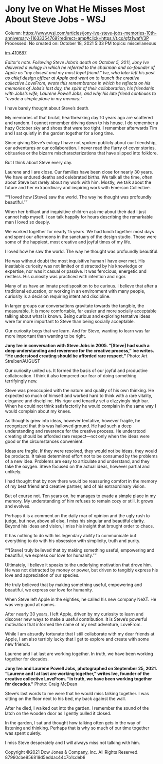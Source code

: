 # Jony Ive on What He Misses Most About Steve Jobs - WSJ

Column: https://www.wsj.com/articles/jony-ive-steve-jobs-memories-10th-anniversary-11633354769?redirect=amp#click=https://t.co/gfz1wafV3P
Processed: No
created on: October 18, 2021 5:33 PM
topics: miscellaneous

[im-410687](Jony%20Ive%20on%20What%20He%20Misses%20Most%20About%20Steve%20Jobs%20-%20f4e68f58fb6a4313a334ce0884cd15d3/im-410687)

*Editor’s note: Following Steve Jobs’s death on October 5, 2011, Jony Ive delivered a eulogy in which he referred to the chairman and co-founder of Apple as “my closest and my most loyal friend.” Ive, who later left his post as [chief design officer](https://www.wsj.com/articles/how-jony-ive-masterminded-apples-new-headquarters-1501063201?mod=article_inline) at Apple and went on to launch the creative collective LoveFrom, wrote this remembrance in which he reflects on his memories of Jobs’s last day, the spirit of their collaboration, his friendship with Jobs’s wife, Laurene Powell Jobs, and why his late friend continues to “evade a simple place in my memory.”*

I have barely thought about Steve’s death.

My memories of that brutal, heartbreaking day 10 years ago are scattered and random. I cannot remember driving down to his house. I do remember a hazy October sky and shoes that were too tight. I remember afterwards Tim and I sat quietly in the garden together for a long time.

Since giving Steve’s eulogy I have not spoken publicly about our friendship, our adventures or our collaboration. I never read the flurry of cover stories, obituaries or the bizarre mischaracterizations that have slipped into folklore.

But I think about Steve every day.

Laurene and I are close. Our families have been close for nearly 30 years. We have endured deaths and celebrated births. We talk all the time, often about Steve but rarely about my work with him. Mostly, we talk about the future and her extraordinary and inspiring work with Emerson Collective.

““I loved how [Steve] saw the world. The way he thought was profoundly beautiful.””

When her brilliant and inquisitive children ask me about their dad I just cannot help myself. I can talk happily for hours describing the remarkable man I loved so deeply.

We worked together for nearly 15 years. We had lunch together most days and spent our afternoons in the sanctuary of the design studio. Those were some of the happiest, most creative and joyful times of my life.

I loved how he saw the world. The way he thought was profoundly beautiful.

He was without doubt the most inquisitive human I have ever met. His insatiable curiosity was not limited or distracted by his knowledge or expertise, nor was it casual or passive. It was ferocious, energetic and restless. His curiosity was practiced with intention and rigor.

Many of us have an innate predisposition to be curious. I believe that after a traditional education, or working in an environment with many people, curiosity is a decision requiring intent and discipline.

In larger groups our conversations gravitate towards the tangible, the measurable. It is more comfortable, far easier and more socially acceptable talking about what is known. Being curious and exploring tentative ideas were far more important to Steve than being socially acceptable.

Our curiosity begs that we learn. And for Steve, wanting to learn was far more important than wanting to be right.

[](Jony%20Ive%20on%20What%20He%20Misses%20Most%20About%20Steve%20Jobs%20-%20f4e68f58fb6a4313a334ce0884cd15d3/im-410702)

**Jony Ive in conversation with Steve Jobs in 2005. “[Steve] had such a deep understanding and reverence for the creative process,” Ive writes. “He understood creating should be afforded rare respect.”**   Photo:  Art Streiber/AUGUST

Our curiosity united us. It formed the basis of our joyful and productive collaboration. I think it also tempered our fear of doing something terrifyingly new.

Steve was preoccupied with the nature and quality of his own thinking. He expected so much of himself and worked hard to think with a rare vitality, elegance and discipline. His rigor and tenacity set a dizzyingly high bar. When he could not think satisfactorily he would complain in the same way I would complain about my knees.

As thoughts grew into ideas, however tentative, however fragile, he recognized that this was hallowed ground. He had such a deep understanding and reverence for the creative process. He understood creating should be afforded rare respect—not only when the ideas were good or the circumstances convenient.

Ideas are fragile. If they were resolved, they would not be ideas, they would be products. It takes determined effort not to be consumed by the problems of a new idea. Problems are easy to articulate and understand, and they take the oxygen. Steve focused on the actual ideas, however partial and unlikely.

I had thought that by now there would be reassuring comfort in the memory of my best friend and creative partner, and of his extraordinary vision.

But of course not. Ten years on, he manages to evade a simple place in my memory. My understanding of him refuses to remain cozy or still. It grows and evolves.

Perhaps it is a comment on the daily roar of opinion and the ugly rush to judge, but now, above all else, I miss his singular and beautiful clarity. Beyond his ideas and vision, I miss his insight that brought order to chaos.

It has nothing to do with his legendary ability to communicate but everything to do with his obsession with simplicity, truth and purity.

““[Steve] truly believed that by making something useful, empowering and beautiful, we express our love for humanity.””

Ultimately, I believe it speaks to the underlying motivation that drove him. He was not distracted by money or power, but driven to tangibly express his love and appreciation of our species.

He truly believed that by making something useful, empowering and beautiful, we express our love for humanity.

When Steve left Apple in the eighties, he called his new company NeXT. He was very good at names.

After nearly 30 years, I left Apple, driven by my curiosity to learn and discover new ways to make a useful contribution. It is Steve’s powerful motivation that informed the name of my next adventure, LoveFrom.

While I am absurdly fortunate that I still collaborate with my dear friends at Apple, I am also terribly lucky that I get to explore and create with some new friends.

Laurene and I at last are working together. In truth, we have been working together for decades.

[](Jony%20Ive%20on%20What%20He%20Misses%20Most%20About%20Steve%20Jobs%20-%20f4e68f58fb6a4313a334ce0884cd15d3/im-410686)

**Jony Ive and Laurene Powell Jobs, photographed on September 25, 2021. “Laurene and I at last are working together,” writes Ive, founder of the creative collective LoveFrom. “In truth, we have been working together for decades.”**   Photo:  Craig McDean

Steve’s last words to me were that he would miss talking together. I was sitting on the floor next to his bed, my back against the wall.

After he died, I walked out into the garden. I remember the sound of the latch on the wooden door as I gently pulled it closed.

In the garden, I sat and thought how talking often gets in the way of listening and thinking. Perhaps that is why so much of our time together was spent quietly.

I miss Steve desperately and I will always miss not talking with him.

Copyright ©2021 Dow Jones & Company, Inc. All Rights Reserved. 87990cbe856818d5eddac44c7b1cdeb8